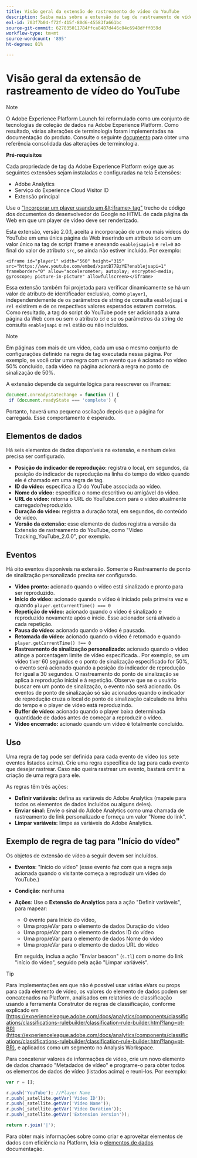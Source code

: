 ```yaml
---
title: Visão geral da extensão de rastreamento de vídeo do YouTube
description: Saiba mais sobre a extensão de tag de rastreamento de vídeo do YouTube na Adobe Experience Platform.
exl-id: 703f7b04-f72f-415f-80d6-45583fa661bc
source-git-commit: 627835011784ffca8487d446c04c6948dfff059d
workflow-type: tm+mt
source-wordcount: '895'
ht-degree: 81%

---
```


# Visão geral da extensão de rastreamento de vídeo do YouTube

>[!NOTE]
>
>O Adobe Experience Platform Launch foi reformulado como um conjunto de tecnologias de coleção de dados na Adobe Experience Platform. Como resultado, várias alterações de terminologia foram implementadas na documentação do produto. Consulte o seguinte [documento](../../../term-updates.md) para obter uma referência consolidada das alterações de terminologia.

**Pré-requisitos**

Cada propriedade de tag da Adobe Experience Platform exige que as seguintes extensões sejam instaladas e configuradas na tela Extensões:

* Adobe Analytics
* Serviço do Experience Cloud Visitor ID
* Extensão principal

Use o [&quot;Incorporar um player usando um \&lt;iframe> tag&quot;](https://developers.google.com/youtube/player_parameters#Manual_IFrame_Embeds) trecho de código dos documentos do desenvolvedor do Google no HTML de cada página da Web em que um player de vídeo deve ser renderizado.

Esta extensão, versão 2.0.1, aceita a incorporação de um ou mais vídeos do YouTube em uma única página da Web inserindo um atributo `id` com um valor único na tag de script iframe e anexando `enablejsapi=1` e `rel=0` ao final do valor de atributo `src`, se ainda não estiver incluído. Por exemplo:

`<iframe id="player1" width="560" height="315" src="https://www.youtube.com/embed/xpatB77BzYE?enablejsapi=1" frameborder="0" allow="accelerometer; autoplay; encrypted-media; gyroscope; picture-in-picture" allowfullscreen></iframe>`

Essa extensão também foi projetada para verificar dinamicamente se há um valor de atributo de identificador exclusivo, como `player1`, independendemente de os parâmetros de string de consulta `enablejsapi` e `rel` existirem e de os respectivos valores esperados estarem corretos. Como resultado, a tag do script do YouTube pode ser adicionada a uma página da Web com ou sem o atributo `id` e se os parâmetros da string de consulta `enablejsapi` e `rel` estão ou não incluídos.

>[!NOTE]
>
>Em páginas com mais de um vídeo, cada um usa o mesmo conjunto de configurações definido na regra de tag executada nessa página. Por exemplo, se você criar uma regra com um evento que é acionado no vídeo 50% concluído, cada vídeo na página acionará a regra no ponto de sinalização de 50%.

A extensão depende da seguinte lógica para reescrever os iFrames:

```javascript
document.onreadystatechange = function () {
 if (document.readyState === 'complete') {
```

Portanto, haverá uma pequena oscilação depois que a página for carregada. Esse comportamento é esperado.

## Elementos de dados

Há seis elementos de dados disponíveis na extensão, e nenhum deles precisa ser configurado.

* **Posição do indicador de reprodução:** registra o local, em segundos, da posição do indicador de reprodução na linha do tempo do vídeo quando ele é chamado em uma regra de tag.
* **ID do vídeo:** especifica a ID do YouTube associada ao vídeo.
* **Nome do vídeo:** especifica o nome descritivo ou amigável do vídeo.
* **URL do vídeo:** retorna o URL do YouTube.com para o vídeo atualmente carregado/reproduzido.
* **Duração do vídeo:** registra a duração total, em segundos, do conteúdo de vídeo.
* **Versão da extensão:** esse elemento de dados registra a versão da Extensão de rastreamento do YouTube, como &quot;Video Tracking_YouTube_2.0.0&quot;, por exemplo.

## Eventos

Há oito eventos disponíveis na extensão. Somente o Rastreamento de ponto de sinalização personalizado precisa ser configurado.

* **Vídeo pronto:** acionado quando o vídeo está sinalizado e pronto para ser reproduzido.
* **Início do vídeo:** acionado quando o vídeo é iniciado pela primeira vez e quando `player.getCurrentTime() === 0`
* **Repetição de vídeo:** acionado quando o vídeo é sinalizado e reproduzido novamente após o início. Esse acionador será ativado a cada repetição.
* **Pausa do vídeo:** acionado quando o vídeo é pausado.
* **Retomada do vídeo:** acionado quando o vídeo é retomado e quando `player.getCurrentTime() !== 0`
* **Rastreamento de sinalização personalizado:** acionado quando o vídeo atinge a porcentagem limite de vídeo especificada..
Por exemplo, se um vídeo tiver 60 segundos e o ponto de sinalização especificado for 50%, o evento será acionado quando a posição do indicador de reprodução for igual a 30 segundos. O rastreamento do ponto de sinalização se aplica à reprodução inicial e à repetição. Observe que se o usuário buscar em um ponto de sinalização, o evento não será acionado. Os eventos de ponto de sinalização só são acionados quando o indicador de reprodução cruza o local do ponto de sinalização calculado na linha do tempo e o player de vídeo está reproduzindo.
* **Buffer de vídeo:** acionado quando o player baixa determinada quantidade de dados antes de começar a reproduzir o vídeo.
* **Vídeo encerrado:** acionado quando um vídeo é totalmente concluído.

## Uso

Uma regra de tag pode ser definida para cada evento de vídeo (os sete eventos listados acima). Crie uma regra específica de tag para cada evento que desejar rastrear. Caso não queira rastrear um evento, bastará omitir a criação de uma regra para ele.

As regras têm três ações:

* **Definir variáveis:** defina as variáveis do Adobe Analytics (mapeie para todos os elementos de dados incluídos ou alguns deles).
* **Enviar sinal:** Envie o sinal do Adobe Analytics como uma chamada de rastreamento de link personalizado e forneça um valor &quot;Nome do link&quot;.
* **Limpar variáveis:** limpe as variáveis do Adobe Analytics.

## Exemplo de regra de tag para &quot;Início do vídeo&quot;

Os objetos de extensão de vídeo a seguir devem ser incluídos.

* **Eventos**: &quot;Início do vídeo&quot; (esse evento faz com que a regra seja acionada quando o visitante começa a reproduzir um vídeo do YouTube.)

* **Condição**: nenhuma

* **Ações**: Use o **Extensão do Analytics** para a ação &quot;Definir variáveis&quot;, para mapear:

   * O evento para Início do vídeo,
   * Uma prop/eVar para o elemento de dados Duração do vídeo
   * Uma prop/eVar para o elemento de dados ID do vídeo
   * Uma prop/eVar para o elemento de dados Nome do vídeo
   * Uma prop/eVar para o elemento de dados URL do vídeo

  Em seguida, inclua a ação &quot;Enviar beacon&quot; (`s.tl`) com o nome do link &quot;início do vídeo&quot;, seguido pela ação &quot;Limpar variáveis&quot;.

>[!TIP]
> 
>Para implementações em que não é possível usar várias eVars ou props para cada elemento de vídeo, os valores do elemento de dados podem ser concatenados na Platform, analisados em relatórios de classificação usando a ferramenta Construtor de regras de classificação, conforme explicado em [https://experienceleague.adobe.com/docs/analytics/components/classifications/classifications-rulebuilder/classification-rule-builder.html?lang=pt-BR](https://experienceleague.adobe.com/docs/analytics/components/classifications/classifications-rulebuilder/classification-rule-builder.html?lang=pt-BR), e aplicados como um segmento no Analysis Workspace.

Para concatenar valores de informações de vídeo, crie um novo elemento de dados chamado &quot;Metadados de vídeo&quot; e programe-o para obter todos os elementos de dados de vídeo (listados acima) e reuni-los. Por exemplo:

```javascript
var r = [];

r.push('YouTube'); //Player Name
r.push(_satellite.getVar('Video ID'));
r.push(_satellite.getVar('Video Name'));
r.push(_satellite.getVar('Video Duration'));
r.push(_satellite.getVar('Extension Version'));

return r.join('|');
```

Para obter mais informações sobre como criar e aproveitar elementos de dados com eficiência na Platform, leia o [elementos de dados](../../../ui/managing-resources/data-elements.md) documentação.
